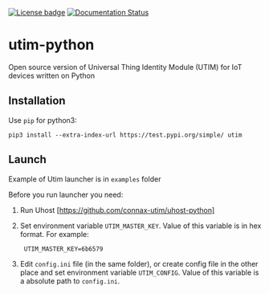 [![License badge](https://img.shields.io/badge/license-Apache2-orange.svg)](http://www.apache.org/licenses/LICENSE-2.0) [![Documentation Status](https://readthedocs.org/projects/utim/badge/?version=latest)](https://utim.readthedocs.io/en/latest/?badge=latest)

# utim-python
Open source version of Universal Thing Identity Module (UTIM) for IoT devices written on Python 

## Installation

Use `pip` for python3:

    pip3 install --extra-index-url https://test.pypi.org/simple/ utim

## Launch

Example of Utim launcher is in `examples` folder

Before you run launcher you need:

1. Run Uhost [https://github.com/connax-utim/uhost-python]

1. Set environment variable `UTIM_MASTER_KEY`. Value of this variable is in hex format. For example:

        UTIM_MASTER_KEY=6b6579       

1. Edit `config.ini` file (in the same folder), or create config file in the other place and set environment variable `UTIM_CONFIG`. Value of this variable is a absolute path to `config.ini`.